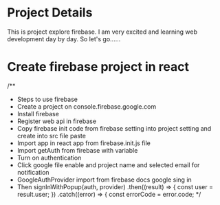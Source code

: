 # Project Details

This is project explore firebase. I am very excited and learning web development day by day. So let's go......

# Create firebase project in react

/**
 * Steps to use firebase
 * Create a project on console.firebase.google.com
 * Install firebase
 * Register web api in firebase 
 * Copy firebase init code from firebase setting into project setting and create into src file paste
 * Import app in react app from firebase.init.js file
 * Import getAuth from firebase with variable
 * Turn on authentication
 * Click google file enable and project name and selected email for notification
 * GoogleAuthProvider import from firebase docs google sing in
 * Then signInWithPopup(auth, provider)
  .then((result) => {
    const user = result.user;
  })
  .catch((error) => {
    const errorCode = error.code;
 */
